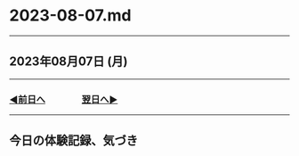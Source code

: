 # 2023-08-07.md

---

## 2023年08月07日 (月)

---

### [◀️前日へ](https://github.com/yuasys/chatty-journal/blob/main/2023/08/2023-08-07.md)&emsp;&emsp;&emsp;&emsp;[翌日へ▶️](https://github.com/yuasys/chatty-journal/blob/main/2023/08/2023-08-08.md)

---

## 今日の体験記録、気づき
